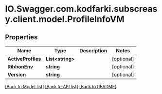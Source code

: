 # IO.Swagger.com.kodfarki.subscreasy.client.model.ProfileInfoVM
## Properties

Name | Type | Description | Notes
------------ | ------------- | ------------- | -------------
**ActiveProfiles** | **List&lt;string&gt;** |  | [optional] 
**RibbonEnv** | **string** |  | [optional] 
**Version** | **string** |  | [optional] 

[[Back to Model list]](../README.md#documentation-for-models) [[Back to API list]](../README.md#documentation-for-api-endpoints) [[Back to README]](../README.md)


